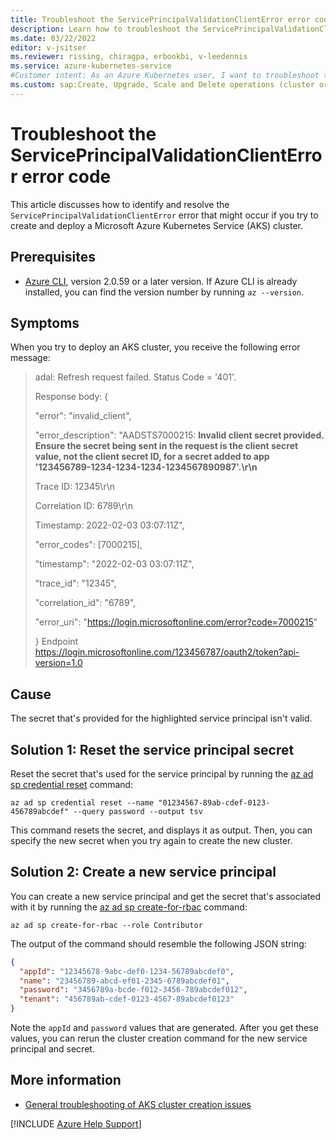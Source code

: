 ```yaml
---
title: Troubleshoot the ServicePrincipalValidationClientError error code
description: Learn how to troubleshoot the ServicePrincipalValidationClientError error when you try to create and deploy an Azure Kubernetes Service (AKS) cluster.
ms.date: 03/22/2022
editor: v-jsitser
ms.reviewer: rissing, chiragpa, erbookbi, v-leedennis
ms.service: azure-kubernetes-service
#Customer intent: As an Azure Kubernetes user, I want to troubleshoot the ServicePrincipalValidationClientError error code so that I can successfully create and deploy an Azure Kubernetes Service (AKS) cluster.
ms.custom: sap:Create, Upgrade, Scale and Delete operations (cluster or nodepool)
---
```

# Troubleshoot the ServicePrincipalValidationClientError error code

This article discusses how to identify and resolve the `ServicePrincipalValidationClientError` error that might occur if you try to create and deploy a Microsoft Azure Kubernetes Service (AKS) cluster.

## Prerequisites

- [Azure CLI](/cli/azure/install-azure-cli), version 2.0.59 or a later version. If Azure CLI is already installed, you can find the version number by running `az --version`.

## Symptoms

When you try to deploy an AKS cluster, you receive the following error message:

> adal: Refresh request failed. Status Code = '401'.
>
> Response body: {
>
> "error": "invalid_client",
>
> "error_description": "AADSTS7000215: **Invalid client secret provided. Ensure the secret being sent in the request is the client secret value, not the client secret ID, for a secret added to app '123456789-1234-1234-1234-1234567890987'.\r\n**
>
> Trace ID: 12345\r\n
>
> Correlation ID: 6789\r\n
>
> Timestamp: 2022-02-03 03:07:11Z",
>
> "error_codes": [7000215],
>
> "timestamp": "2022-02-03 03:07:11Z",
>
> "trace_id": "12345",
>
> "correlation_id": "6789",
>
> "error_uri": "<https://login.microsoftonline.com/error?code=7000215>"
>
> } Endpoint <https://login.microsoftonline.com/123456787/oauth2/token?api-version=1.0>

## Cause

The secret that's provided for the highlighted service principal isn't valid.

## Solution 1: Reset the service principal secret

Reset the secret that's used for the service principal by running the [az ad sp credential reset](/cli/azure/ad/sp/credential#az-ad-sp-credential-reset) command:

```azurecli-interactive
az ad sp credential reset --name "01234567-89ab-cdef-0123-456789abcdef" --query password --output tsv
```

This command resets the secret, and displays it as output. Then, you can specify the new secret when you try again to create the new cluster.

## Solution 2: Create a new service principal

You can create a new service principal and get the secret that's associated with it by running the [az ad sp create-for-rbac](/cli/azure/ad/sp#az-ad-sp-create-for-rbac) command:

```azurecli-interactive
az ad sp create-for-rbac --role Contributor
```

The output of the command should resemble the following JSON string:

```json
{
  "appId": "12345678-9abc-def0-1234-56789abcdef0",
  "name": "23456789-abcd-ef01-2345-6789abcdef01",
  "password": "3456789a-bcde-f012-3456-789abcdef012",
  "tenant": "456789ab-cdef-0123-4567-89abcdef0123"
}
```

Note the `appId` and `password` values that are generated. After you get these values, you can rerun the cluster creation command for the new service principal and secret.

## More information

- [General troubleshooting of AKS cluster creation issues](troubleshoot-aks-cluster-creation-issues.md)

[!INCLUDE [Azure Help Support](../../../includes/azure-help-support.md)]
